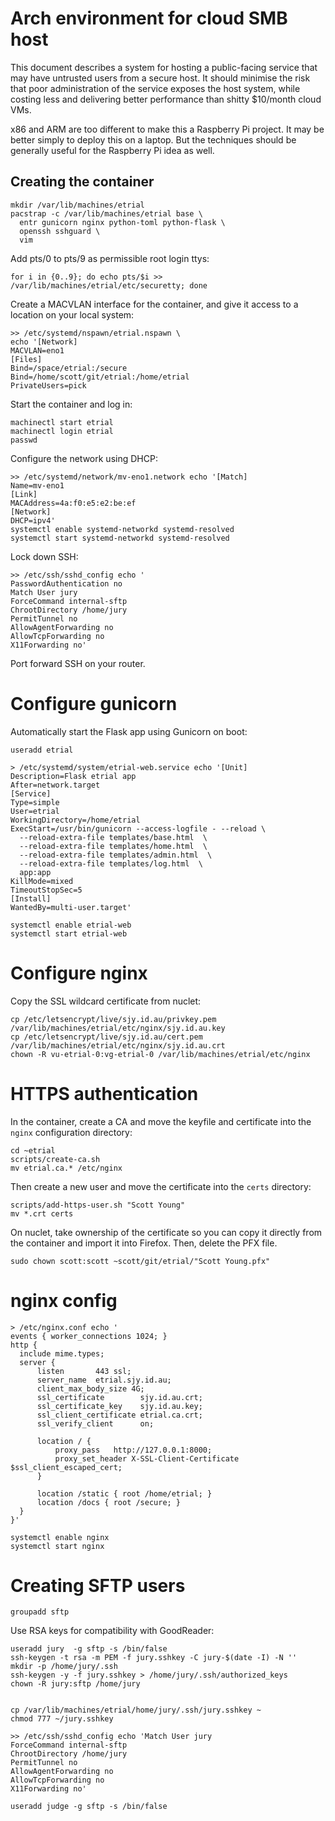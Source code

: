 # Arch environment for cloud SMB host

This document describes a system for hosting a public-facing service that may
have untrusted users from a secure host. It should minimise the risk that poor
administration of the service exposes the host system, while costing less and
delivering better performance than shitty $10/month cloud VMs.

x86 and ARM are too different to make this a Raspberry Pi project. It may be
better simply to deploy this on a laptop. But the techniques should be generally
useful for the Raspberry Pi idea as well.

## Creating the container

    mkdir /var/lib/machines/etrial
    pacstrap -c /var/lib/machines/etrial base \
      entr gunicorn nginx python-toml python-flask \
      openssh sshguard \
      vim

Add pts/0 to pts/9 as permissible root login ttys:

    for i in {0..9}; do echo pts/$i >> /var/lib/machines/etrial/etc/securetty; done

Create a MACVLAN interface for the container, and give it access to a location
on your local system:

    >> /etc/systemd/nspawn/etrial.nspawn \
    echo '[Network]
    MACVLAN=eno1
    [Files]
    Bind=/space/etrial:/secure
    Bind=/home/scott/git/etrial:/home/etrial
    PrivateUsers=pick

Start the container and log in:

    machinectl start etrial
    machinectl login etrial
    passwd

Configure the network using DHCP:

    >> /etc/systemd/network/mv-eno1.network echo '[Match]
    Name=mv-eno1
    [Link]
    MACAddress=4a:f0:e5:e2:be:ef
    [Network]
    DHCP=ipv4'
    systemctl enable systemd-networkd systemd-resolved
    systemctl start systemd-networkd systemd-resolved

Lock down SSH:

    >> /etc/ssh/sshd_config echo '
    PasswordAuthentication no
    Match User jury
    ForceCommand internal-sftp
    ChrootDirectory /home/jury
    PermitTunnel no
    AllowAgentForwarding no
    AllowTcpForwarding no
    X11Forwarding no'

Port forward SSH on your router.

# Configure gunicorn

Automatically start the Flask app using Gunicorn on boot:

    useradd etrial

    > /etc/systemd/system/etrial-web.service echo '[Unit]
    Description=Flask etrial app
    After=network.target
    [Service]
    Type=simple
    User=etrial
    WorkingDirectory=/home/etrial
    ExecStart=/usr/bin/gunicorn --access-logfile - --reload \
      --reload-extra-file templates/base.html  \
      --reload-extra-file templates/home.html  \
      --reload-extra-file templates/admin.html  \
      --reload-extra-file templates/log.html  \
      app:app
    KillMode=mixed
    TimeoutStopSec=5
    [Install]
    WantedBy=multi-user.target'

    systemctl enable etrial-web
    systemctl start etrial-web

# Configure nginx

Copy the SSL wildcard certificate from nuclet:

    cp /etc/letsencrypt/live/sjy.id.au/privkey.pem /var/lib/machines/etrial/etc/nginx/sjy.id.au.key
    cp /etc/letsencrypt/live/sjy.id.au/cert.pem /var/lib/machines/etrial/etc/nginx/sjy.id.au.crt
    chown -R vu-etrial-0:vg-etrial-0 /var/lib/machines/etrial/etc/nginx

# HTTPS authentication

In the container, create a CA and move the keyfile and certificate into the
`nginx` configuration directory:

    cd ~etrial
    scripts/create-ca.sh
    mv etrial.ca.* /etc/nginx

Then create a new user and move the certificate into the `certs` directory:

    scripts/add-https-user.sh "Scott Young"
    mv *.crt certs

On nuclet, take ownership of the certificate so you can copy it directly from
the container and import it into Firefox. Then, delete the PFX file.

    sudo chown scott:scott ~scott/git/etrial/"Scott Young.pfx"

# nginx config

    > /etc/nginx.conf echo '
    events { worker_connections 1024; }
    http {
      include mime.types;
      server {
          listen       443 ssl;
          server_name  etrial.sjy.id.au;
          client_max_body_size 4G;
          ssl_certificate        sjy.id.au.crt;
          ssl_certificate_key    sjy.id.au.key;
          ssl_client_certificate etrial.ca.crt;
          ssl_verify_client      on;

          location / {
              proxy_pass   http://127.0.0.1:8000;
              proxy_set_header X-SSL-Client-Certificate $ssl_client_escaped_cert;
          }

          location /static { root /home/etrial; }
          location /docs { root /secure; }
      }
    }'

    systemctl enable nginx
    systemctl start nginx

# Creating SFTP users

    groupadd sftp

Use RSA keys for compatibility with GoodReader:

    useradd jury  -g sftp -s /bin/false
    ssh-keygen -t rsa -m PEM -f jury.sshkey -C jury-$(date -I) -N ''
    mkdir -p /home/jury/.ssh
    ssh-keygen -y -f jury.sshkey > /home/jury/.ssh/authorized_keys
    chown -R jury:sftp /home/jury


    cp /var/lib/machines/etrial/home/jury/.ssh/jury.sshkey ~
    chmod 777 ~/jury.sshkey

    >> /etc/ssh/sshd_config echo 'Match User jury
    ForceCommand internal-sftp
    ChrootDirectory /home/jury
    PermitTunnel no
    AllowAgentForwarding no
    AllowTcpForwarding no
    X11Forwarding no'

    useradd judge -g sftp -s /bin/false




